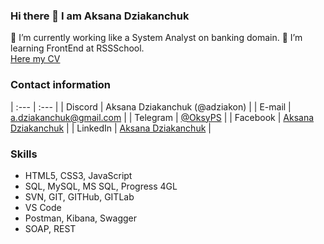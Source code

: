 ### Hi there 👋 I am Aksana Dziakanchuk

🔭 I’m currently working like a System Analyst on banking domain. 
🌱 I’m learning FrontEnd at RSSSchool.  
[Here my CV](https://ADziakon.github.io/rsschool-cv/) 

### Contact information

| :---        | :---                                                       |
| Discord     | Aksana Dziakanchuk (@adziakon)                             |
| E-mail      | a.dziakanchuk@gmail.com                                    |
| Telegram    | [@OksyPS](https://t.me/OksyPS)                                                    |
| Facebook    | [Aksana Dziakanchuk](https://www.facebook.com/aksana.peshka)                    |
| LinkedIn    | [Aksana Dziakanchuk](https://www.linkedin.com/in/aksana-dziakanchuk-54329386/) |


### Skills
* HTML5, CSS3, JavaScript
* SQL, MySQL, MS SQL, Progress 4GL
* SVN, GIT, GITHub, GITLab
* VS Code
* Postman, Kibana, Swagger
* SOAP, REST

<!--
**ADziakon/ADziakon** is a ✨ _special_ ✨ repository because its `README.md` (this file) appears on your GitHub profile.

-->
